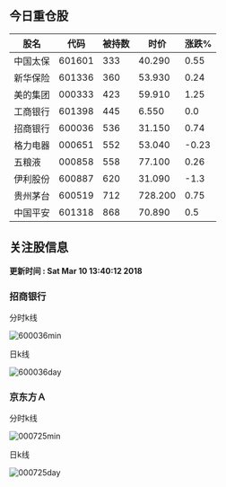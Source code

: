 
## 今日重仓股 

|股名|代码|被持数|时价|涨跌%|
|---|---|---|---|---|
|中国太保|601601|333|40.290|0.55|
|新华保险|601336|360|53.930|0.24|
|美的集团|000333|423|59.910|1.25|
|工商银行|601398|445|6.550|0.0|
|招商银行|600036|536|31.150|0.74|
|格力电器|000651|552|53.040|-0.23|
|五粮液|000858|558|77.100|0.26|
|伊利股份|600887|620|31.090|-1.3|
|贵州茅台|600519|712|728.200|0.75|
|中国平安|601318|868|70.890|0.5|

## 关注股信息
**更新时间 : Sat Mar 10 13:40:12 2018**
### 招商银行 
分时k线

![600036min](http://image.sinajs.cn/newchart/min/n/sh600036.gif)

日k线

![600036day](http://image.sinajs.cn/newchart/daily/n/sh600036.gif)

### 京东方Ａ 
分时k线

![000725min](http://image.sinajs.cn/newchart/min/n/sz000725.gif)

日k线

![000725day](http://image.sinajs.cn/newchart/daily/n/sz000725.gif)
